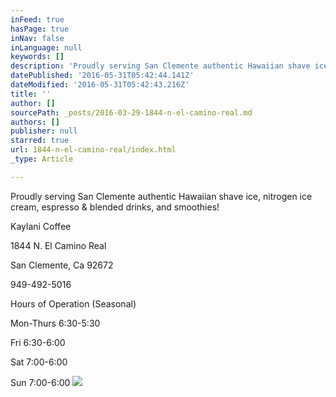 ```yaml
---
inFeed: true
hasPage: true
inNav: false
inLanguage: null
keywords: []
description: 'Proudly serving San Clemente authentic Hawaiian shave ice, nitrogen ice cream, espresso & blended drinks, and smoothies!'
datePublished: '2016-05-31T05:42:44.141Z'
dateModified: '2016-05-31T05:42:43.216Z'
title: ''
author: []
sourcePath: _posts/2016-03-29-1844-n-el-camino-real.md
authors: []
publisher: null
starred: true
url: 1844-n-el-camino-real/index.html
_type: Article

---
```

Proudly serving San Clemente authentic Hawaiian shave ice, nitrogen ice cream, espresso & blended drinks, and smoothies!

Kaylani Coffee

1844 N. El Camino Real

San Clemente, Ca 92672 

949-492-5016

Hours of Operation (Seasonal)

Mon-Thurs 6:30-5:30

Fri 6:30-6:00

Sat 7:00-6:00

Sun 7:00-6:00
![](https://the-grid-user-content.s3-us-west-2.amazonaws.com/b473fd34-863b-44ac-abba-9d2d80154dc1.jpg)